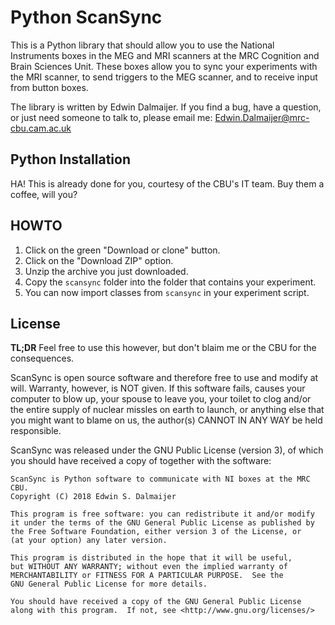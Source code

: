 Python ScanSync
===============

This is a Python library that should allow you to use the National Instruments
boxes in the MEG and MRI scanners at the MRC Cognition and Brain Sciences Unit.
These boxes allow you to sync your experiments with the MRI scanner, to send
triggers to the MEG scanner, and to receive input from button boxes.

The library is written by Edwin Dalmaijer. If you find a bug, have a question, or
just need someone to talk to, please email me: Edwin.Dalmaijer@mrc-cbu.cam.ac.uk


Python Installation
-------------------

HA! This is already done for you, courtesy of the CBU's IT team. Buy them a coffee,
will you?


HOWTO
-----

1) Click on the green "Download or clone" button.
2) Click on the "Download ZIP" option.
3) Unzip the archive you just downloaded.
4) Copy the `scansync` folder into the folder that contains your experiment.
5) You can now import classes from `scansync` in your experiment script.


License
-------

**TL;DR** Feel free to use this however, but don't blaim me or the CBU for the
consequences.

ScanSync is open source software and therefore free to use and modify at will.
Warranty, however, is NOT given. If this software fails, causes your computer
to blow up, your spouse to leave you, your toilet to clog and/or the entire
supply of nuclear missles on earth to launch, or anything else that you might
want to blame on us, the author(s) CANNOT IN ANY WAY be held responsible.

ScanSync was released under the GNU Public License (version 3), of which you
should have received a copy of together with the software:

    ScanSync is Python software to communicate with NI boxes at the MRC CBU.
    Copyright (C) 2018 Edwin S. Dalmaijer

    This program is free software: you can redistribute it and/or modify
    it under the terms of the GNU General Public License as published by
    the Free Software Foundation, either version 3 of the License, or
    (at your option) any later version.

    This program is distributed in the hope that it will be useful,
    but WITHOUT ANY WARRANTY; without even the implied warranty of
    MERCHANTABILITY or FITNESS FOR A PARTICULAR PURPOSE.  See the
    GNU General Public License for more details.

    You should have received a copy of the GNU General Public License
    along with this program.  If not, see <http://www.gnu.org/licenses/>

